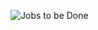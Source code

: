 ![Jobs to be Done](https://user-images.githubusercontent.com/59596996/122635683-920d6c80-d10f-11eb-8a78-2dbdcf53ca02.jpg)

